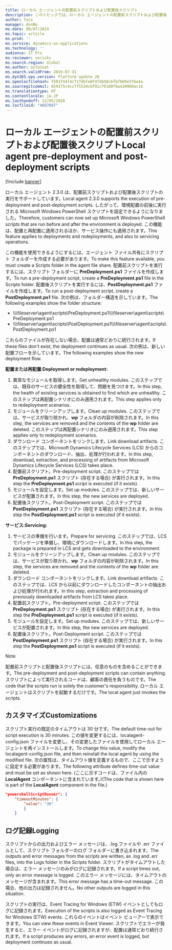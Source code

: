 ```yaml
---
title: ローカル エージェントの配置前スクリプトおよび配置後スクリプト
description: このトピックでは、ローカル エージェントの配置前スクリプトおよび配置後スクリプトに関する情報を提供します。
author: faix
manager: AnnBe
ms.date: 08/07/2019
ms.topic: article
ms.prod: ''
ms.service: dynamics-ax-applications
ms.technology: ''
audience: IT Pro
ms.reviewer: sericks
ms.search.region: Global
ms.author: osfaixat
ms.search.validFrom: 2019-07-31
ms.dyn365.ops.version: Platform update 28
ms.openlocfilehash: f501f44f4c717dbfe0f4fdb50cbfbfb00e376a4a
ms.sourcegitcommit: 659375c4cc7f5524cbf91cf6160f6a410960ac16
ms.translationtype: HT
ms.contentlocale: ja-JP
ms.lasthandoff: 12/05/2020
ms.locfileid: "4687897"
---
```

# <a name="local-agent-pre-deployment-and-post-deployment-scripts"></a><span data-ttu-id="f602c-103">ローカル エージェントの配置前スクリプトおよび配置後スクリプト</span><span class="sxs-lookup"><span data-stu-id="f602c-103">Local agent pre-deployment and post-deployment scripts</span></span>

[!include [banner](../includes/banner.md)]

<span data-ttu-id="f602c-104">ローカル エージェント 2.3.0 は、配置前スクリプトおよび配置後スクリプトの実行をサポートしています。</span><span class="sxs-lookup"><span data-stu-id="f602c-104">Local agent 2.3.0 supports the execution of pre-deployment and post-deployment scripts.</span></span> <span data-ttu-id="f602c-105">したがって、環境配置の前後に実行される Microsoft Windows PowerShell スクリプトを設定できるようになりました。</span><span class="sxs-lookup"><span data-stu-id="f602c-105">Therefore, customers can now set up Microsoft Windows PowerShell scripts that are run before and after the environment is deployed.</span></span> <span data-ttu-id="f602c-106">この機能は、配置と再配置に適用されるほか、サービス操作にも適用されます。</span><span class="sxs-lookup"><span data-stu-id="f602c-106">This feature applies to deployments and redeployments, and also to servicing operations.</span></span>

<span data-ttu-id="f602c-107">この機能を使用できるようにするには、エージェント ファイル共有にスクリプト フォルダーを作成する必要があります。</span><span class="sxs-lookup"><span data-stu-id="f602c-107">To make this feature available, you must create a Scripts folder in the agent file share.</span></span> <span data-ttu-id="f602c-108">配置前スクリプトを実行するには、スクリプト フォルダーに **PreDeployment.ps1** ファイルを作成します。</span><span class="sxs-lookup"><span data-stu-id="f602c-108">To run a pre-deployment script, create a **PreDeployment.ps1** file in the Scripts folder.</span></span> <span data-ttu-id="f602c-109">配置後スクリプトを実行するには、**PostDeployment.ps1** ファイルを作成します。</span><span class="sxs-lookup"><span data-stu-id="f602c-109">To run a post-deployment script, create a **PostDeployment.ps1** file.</span></span> <span data-ttu-id="f602c-110">次の例は、フォルダー構造を示しています。</span><span class="sxs-lookup"><span data-stu-id="f602c-110">The following examples show the folder structure:</span></span>

- <span data-ttu-id="f602c-111">\\\\\\fileserver\\agent\\scripts\\PreDeployment.ps1</span><span class="sxs-lookup"><span data-stu-id="f602c-111">\\\\\\fileserver\\agent\\scripts\\PreDeployment.ps1</span></span>
- <span data-ttu-id="f602c-112">\\\\\\fileserver\\agent\\scripts\\PostDeployment.ps1</span><span class="sxs-lookup"><span data-stu-id="f602c-112">\\\\\\fileserver\\agent\\scripts\\PostDeployment.ps1</span></span>

<span data-ttu-id="f602c-113">これらのファイルが存在しない場合、配置は通常どおりに続行されます。</span><span class="sxs-lookup"><span data-stu-id="f602c-113">If these files don't exist, the deployment continues as usual.</span></span> <span data-ttu-id="f602c-114">次の例は、新しい配置フローを示しています。</span><span class="sxs-lookup"><span data-stu-id="f602c-114">The following examples show the new deployment flow.</span></span>

<span data-ttu-id="f602c-115">**配置または再配置**:</span><span class="sxs-lookup"><span data-stu-id="f602c-115">**Deployment or redeployment:**</span></span>

1. <span data-ttu-id="f602c-116">異常なモジュールを取得します。</span><span class="sxs-lookup"><span data-stu-id="f602c-116">Get unhealthy modules.</span></span> <span data-ttu-id="f602c-117">このステップでは、既存のサービスの健全性を取得して、問題を見つけます。</span><span class="sxs-lookup"><span data-stu-id="f602c-117">In this step, the health of existing services is obtained to find which are unhealthy.</span></span> <span data-ttu-id="f602c-118">このステップは再配置シナリオにのみ適用されます。</span><span class="sxs-lookup"><span data-stu-id="f602c-118">This step applies only to redeployment scenarios.</span></span>
2. <span data-ttu-id="f602c-119">モジュールをクリーンアップします。</span><span class="sxs-lookup"><span data-stu-id="f602c-119">Clean up modules.</span></span> <span data-ttu-id="f602c-120">このステップでは、サービスが取り除かれ、**wp** フォルダの内容が削除されます。</span><span class="sxs-lookup"><span data-stu-id="f602c-120">In this step, the services are removed and the contents of the **wp** folder are deleted.</span></span> <span data-ttu-id="f602c-121">このステップは再配置シナリオにのみ適用されます。</span><span class="sxs-lookup"><span data-stu-id="f602c-121">This step applies only to redeployment scenarios.</span></span>
3. <span data-ttu-id="f602c-122">ダウンロード コンポーネントをリンクします。</span><span class="sxs-lookup"><span data-stu-id="f602c-122">Link download artifacts.</span></span> <span data-ttu-id="f602c-123">このステップでは、Microsoft Dynamics Lifecycle Services (LCS) からのコンポーネントのダウンロード、抽出、処理が行われます。</span><span class="sxs-lookup"><span data-stu-id="f602c-123">In this step, download, extraction, and processing of artifacts from Microsoft Dynamics Lifecycle Services (LCS) takes place.</span></span>
4. <span data-ttu-id="f602c-124">配置前スクリプト。</span><span class="sxs-lookup"><span data-stu-id="f602c-124">Pre-deployment script.</span></span> <span data-ttu-id="f602c-125">このステップでは **PreDeployment.ps1** スクリプト (存在する場合) が実行されます。</span><span class="sxs-lookup"><span data-stu-id="f602c-125">In this step the **PreDeployment.ps1** script is executed (if it exists).</span></span>
5. <span data-ttu-id="f602c-126">モジュールを設定します。</span><span class="sxs-lookup"><span data-stu-id="f602c-126">Set up modules.</span></span> <span data-ttu-id="f602c-127">このステップでは、新しいサービスが配置されます。</span><span class="sxs-lookup"><span data-stu-id="f602c-127">In this step, the new services are deployed.</span></span>
6. <span data-ttu-id="f602c-128">配置後スクリプト。</span><span class="sxs-lookup"><span data-stu-id="f602c-128">Post-Deployment script.</span></span> <span data-ttu-id="f602c-129">このステップでは **PostDeployment.ps1** スクリプト (存在する場合) が実行されます。</span><span class="sxs-lookup"><span data-stu-id="f602c-129">In this step the **PostDeployment.ps1** script is executed (if it exists).</span></span>

<span data-ttu-id="f602c-130">**サービス:**</span><span class="sxs-lookup"><span data-stu-id="f602c-130">**Servicing:**</span></span>

1. <span data-ttu-id="f602c-131">サービスの準備を行います。</span><span class="sxs-lookup"><span data-stu-id="f602c-131">Prepare for servicing.</span></span> <span data-ttu-id="f602c-132">このステップでは、LCS でパッケージを準備し、環境にダウンロードします。</span><span class="sxs-lookup"><span data-stu-id="f602c-132">In this step, the package is prepared in LCS and gets downloaded to the environment.</span></span>
2. <span data-ttu-id="f602c-133">モジュールをクリーンアップします。</span><span class="sxs-lookup"><span data-stu-id="f602c-133">Clean up modules.</span></span> <span data-ttu-id="f602c-134">このステップでは、サービスが取り除かれ、**wp** フォルダの内容が削除されます。</span><span class="sxs-lookup"><span data-stu-id="f602c-134">In this step, the services are removed and the contents of the **wp** folder are deleted.</span></span>
3. <span data-ttu-id="f602c-135">ダウンロード コンポーネントをリンクします。</span><span class="sxs-lookup"><span data-stu-id="f602c-135">Link download artifacts.</span></span> <span data-ttu-id="f602c-136">このステップでは、LCS から以前にダウンロードしたコンポーネントの抽出および処理が行われます。</span><span class="sxs-lookup"><span data-stu-id="f602c-136">In this step, extraction and processing of previously downloaded artifacts from LCS takes place.</span></span>
4. <span data-ttu-id="f602c-137">配置前スクリプト。</span><span class="sxs-lookup"><span data-stu-id="f602c-137">Pre-deployment script.</span></span> <span data-ttu-id="f602c-138">このステップでは **PreDeployment.ps1** スクリプト (存在する場合) が実行されます。</span><span class="sxs-lookup"><span data-stu-id="f602c-138">In this step the **PreDeployment.ps1** script is executed (if it exists).</span></span>
5. <span data-ttu-id="f602c-139">モジュールを設定します。</span><span class="sxs-lookup"><span data-stu-id="f602c-139">Set up modules.</span></span> <span data-ttu-id="f602c-140">このステップでは、新しいサービスが配置されます。</span><span class="sxs-lookup"><span data-stu-id="f602c-140">In this step, the new services are deployed.</span></span>
6. <span data-ttu-id="f602c-141">配置後スクリプト。</span><span class="sxs-lookup"><span data-stu-id="f602c-141">Post-Deployment script.</span></span> <span data-ttu-id="f602c-142">このステップでは **PostDeployment.ps1** スクリプト (存在する場合) が実行されます。</span><span class="sxs-lookup"><span data-stu-id="f602c-142">In this step the **PostDeployment.ps1** script is executed (if it exists).</span></span>

> [!NOTE]
> <span data-ttu-id="f602c-143">配置前スクリプトと配置後スクリプトには、任意のものを含めることができます。</span><span class="sxs-lookup"><span data-stu-id="f602c-143">The pre-deployment and post-deployment scripts can contain anything.</span></span> <span data-ttu-id="f602c-144">スクリプトによって実行されるコードは、顧客の責任を負うものです。</span><span class="sxs-lookup"><span data-stu-id="f602c-144">The code that the scripts run is solely the customer's responsibility.</span></span> <span data-ttu-id="f602c-145">ローカル エージェントはスクリプトを起動するだけです。</span><span class="sxs-lookup"><span data-stu-id="f602c-145">The local agent just invokes the scripts.</span></span>

## <a name="customizations"></a><span data-ttu-id="f602c-146">カスタマイズ</span><span class="sxs-lookup"><span data-stu-id="f602c-146">Customizations</span></span>

<span data-ttu-id="f602c-147">スクリプト実行の既定のタイムアウトは 30 分です。</span><span class="sxs-lookup"><span data-stu-id="f602c-147">The default time-out for script execution is 30 minutes.</span></span> <span data-ttu-id="f602c-148">この値を変更するには、localagent-config.json ファイルを変更し、その変更したファイルを使用してローカル エージェントを再インストールします。</span><span class="sxs-lookup"><span data-stu-id="f602c-148">To change this value, modify the localagent-config.json file, and then reinstall the local agent by using the modified file.</span></span> <span data-ttu-id="f602c-149">次の属性は、タイムアウト値を定義するもので、ここで示すように設定する必要があります。</span><span class="sxs-lookup"><span data-stu-id="f602c-149">The following attribute defines time-out value and must be set as shown here.</span></span> <span data-ttu-id="f602c-150">(ここに示すコードは、ファイル内の **LocalAgent** コンポーネントに含まれています。)</span><span class="sxs-lookup"><span data-stu-id="f602c-150">(The code that is shown here is part of the **LocalAgent** component in the file.)</span></span>

```json
"powershellScriptRunner": {
    "timeoutMinutes": {
        "value": "30"
        }
    }
```

## <a name="logging"></a><span data-ttu-id="f602c-151">ログ記録</span><span class="sxs-lookup"><span data-stu-id="f602c-151">Logging</span></span>

<span data-ttu-id="f602c-152">スクリプトからの出力およびエラー メッセージは、.log ファイルや .err ファイルとして、スクリプト フォルダーのログ フォルダーに書き込まれます。</span><span class="sxs-lookup"><span data-stu-id="f602c-152">The outputs and error messages from the scripts are written, as .log and .err files, into the Logs folder in the Scripts folder.</span></span> <span data-ttu-id="f602c-153">スクリプトがタイムアウトした場合は、エラー メッセージのみがログに記録されます。</span><span class="sxs-lookup"><span data-stu-id="f602c-153">If a script times out, only an error message is logged.</span></span> <span data-ttu-id="f602c-154">このエラー メッセージには、タイムアウトのメッセージが含まれます。</span><span class="sxs-lookup"><span data-stu-id="f602c-154">This error message has a time-out message.</span></span> <span data-ttu-id="f602c-155">この場合、他の出力は記録されません。</span><span class="sxs-lookup"><span data-stu-id="f602c-155">No other outputs are logged in this situation.</span></span>

<span data-ttu-id="f602c-156">スクリプトの実行は、Event Tracing for Windows (ETW) イベントとしてもログに記録されます。</span><span class="sxs-lookup"><span data-stu-id="f602c-156">Execution of the scripts is also logged as Event Tracing for Windows (ETW) events.</span></span> <span data-ttu-id="f602c-157">これらのイベントはイベント ビューアーで表示できます。</span><span class="sxs-lookup"><span data-stu-id="f602c-157">You can view these events in Event Viewer.</span></span> <span data-ttu-id="f602c-158">スクリプトでエラーが発生すると、エラー イベントがログに記録されますが、配置は通常どおり続行されます。</span><span class="sxs-lookup"><span data-stu-id="f602c-158">If a script produces any errors, an error event is logged, but deployment continues as usual.</span></span>

